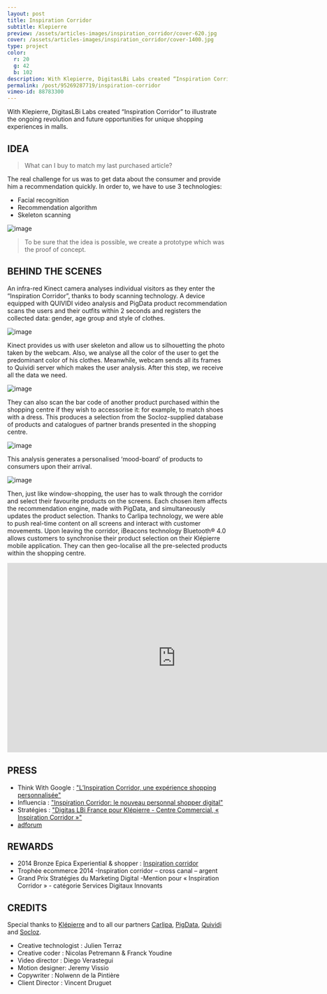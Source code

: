 ```yaml
---
layout: post
title: Inspiration Corridor
subtitle: Klepierre
preview: /assets/articles-images/inspiration_corridor/cover-620.jpg
cover: /assets/articles-images/inspiration_corridor/cover-1400.jpg
type: project
color:
  r: 20
  g: 42
  b: 102
description: With Klepierre, DigitasLBi Labs created “Inspiration Corridor” to illustrate the ongoing revolution and future opportunities for unique shopping experiences in malls.
permalink: /post/95269287719/inspiration-corridor
vimeo-id: 88783300
---
```


With Klepierre, DigitasLBi Labs created “Inspiration Corridor” to illustrate the ongoing revolution and future opportunities for unique shopping experiences in malls.

## IDEA
> What can I buy to match my last purchased article?

The real challenge for us was to get data about the consumer and provide him a recommendation quickly. In order to, we have to use 3 technologies:

- Facial recognition
- Recommendation algorithm
- Skeleton scanning

![image](/assets/articles-images/inspiration_corridor/1.jpg)

> To be sure that the idea is possible, we create a prototype which was the proof of concept.

## BEHIND THE SCENES

An infra-red Kinect camera analyses individual visitors as they enter the “Inspiration Corridor”, thanks to body scanning technology. A device equipped with QUIVIDI video analysis and PigData product recommendation scans the users and their outfits within 2 seconds and registers the collected data: gender, age group and style of clothes.

![image](/assets/articles-images/inspiration_corridor/2.jpg)


Kinect provides us with user skeleton and allow us to silhouetting the photo taken by the webcam. Also, we analyse all the color of the user to get the predominant color of his clothes. Meanwhile, webcam sends all its frames to Quividi server which makes the user analysis. After this step, we receive all the data we need.

![image](/assets/articles-images/inspiration_corridor/3.jpg)


They can also scan the bar code of another product purchased within the shopping centre if they wish to accessorise it: for example, to match shoes with a dress. This produces a selection from the Socloz-supplied database of products and catalogues of partner brands presented in the shopping centre.

![image](/assets/articles-images/inspiration_corridor/4.jpg)


This analysis generates a personalised ‘mood-board’ of products to consumers upon their arrival.

![image](/assets/articles-images/inspiration_corridor/5.jpg)


Then, just like window-shopping, the user has to walk through the corridor and select their favourite products on the screens. Each chosen item affects the recommendation engine, made with PigData, and simultaneously updates the product selection. Thanks to Carlipa technology, we were able to push real-time content on all screens and interact with customer movements.
Upon leaving the corridor, iBeacons technology Bluetooth® 4.0 allows customers to synchronise their product selection on their Klépierre mobile application. They can then geo-localise all the pre-selected products within the shopping centre.


<iframe src="https://player.vimeo.com/video/{{page.vimeo-id}}" width="770" height="433" frameborder="0" webkitallowfullscreen mozallowfullscreen allowfullscreen class="uk-responsive-width"></iframe>

## PRESS

- Think With Google : ["L’Inspiration Corridor, une expérience shopping personnalisée"](https://www.thinkwithgoogle.com/intl/fr-fr/inspirations/success-stories/linspiration-corridor-une-experience-shopping-personnalisee/)
- Influencia : ["Inspiration Corridor: le nouveau personnal shopper digital"](http://www.influencia.net/fr/actualites/in,audace,inspiration-corridor-nouveau-personnal-shopper-digital,4258.html)
- Stratégies : ["Digitas LBi France pour Klépierre - Centre Commercial, « Inspiration Corridor »"](https://www.strategies.fr/creations/campagnes/231898/digitas-lbi-france-pour-klepierre-centre-commercial-inspiration-corridor-mars-2014.html)
- [adforum](https://fr.adforum.com/creative-work/ad/player/34506612/inspiration-corridor/klepierre)

## REWARDS

- 2014 Bronze Epica Experiential & shopper : [Inspiration corridor](http://winners.epica-awards.com/2014/winner/30-01547-DM/digitaslbi-paris/inspiration-corridor)
- Trophée ecommerce 2014 -Inspiration corridor – cross canal – argent 
- Grand Prix Stratégies du Marketing Digital -Mention pour « Inspiration Corridor » - catégorie Services Digitaux Innovants 

## CREDITS

Special thanks to [Klépierre](http://www.klepierre.com/) and to all our partners [Carlipa](http://www.carlipa.com/), [PigData](http://www.pigdata.net/), [Quividi](http://www.quividi.com/) and [Socloz](http://www.socloz.com/).

- Creative technologist : Julien Terraz
- Creative coder : Nicolas Petremann & Franck Youdine
- Video director : Diego Verastegui
- Motion designer: Jeremy Vissio
- Copywriter : Nolwenn de la Pintière
- Client Director :  Vincent Druguet
